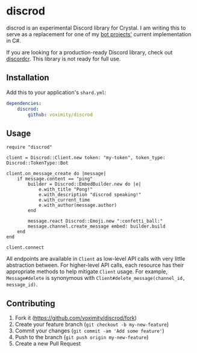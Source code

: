 # discrod

discrod is an experimental Discord library for Crystal. I am writing this to serve as a replacement
for one of my [bot projects'](https://engauge.zanderf.net/) current implementation in C#.

If you are looking for a production-ready Discord library, check out [discordcr](https://github.com/discordcr/discordcr).
This library is not ready for full use.

## Installation

Add this to your application's `shard.yml`:

```yaml
dependencies:
    discrod:
        github: voximity/discrod
```

## Usage

```cr
require "discrod"

client = Discrod::Client.new token: "my-token", token_type: Discrod::TokenType::Bot

client.on_message_create do |message|
    if message.content == "ping"
        builder = Discrod::EmbedBuilder.new do |e|
            e.with_title "Pong!"
            e.with_description "discrod speaking!"
            e.with_current_time
            e.with_author(message.author)
        end

        message.react Discrod::Emoji.new ":confetti_ball:"
        message.channel.create_message embed: builder.build
    end
end

client.connect
```

All endpoints are available in `Client` as low-level API calls with very little abstraction between.
For higher-level API calls, each resource has their appropriate methods to help mitigate `Client` usage.
For example, `Message#delete` is synonymous with `Client#delete_message(channel_id, message_id)`.

## Contributing

1. Fork it (https://github.com/voximity/discrod/fork)
2. Create your feature branch (`git checkout -b my-new-feature`)
3. Commit your changes (`git commit -am 'Add some feature'`)
4. Push to the branch (`git push origin my-new-feature`)
5. Create a new Pull Request
